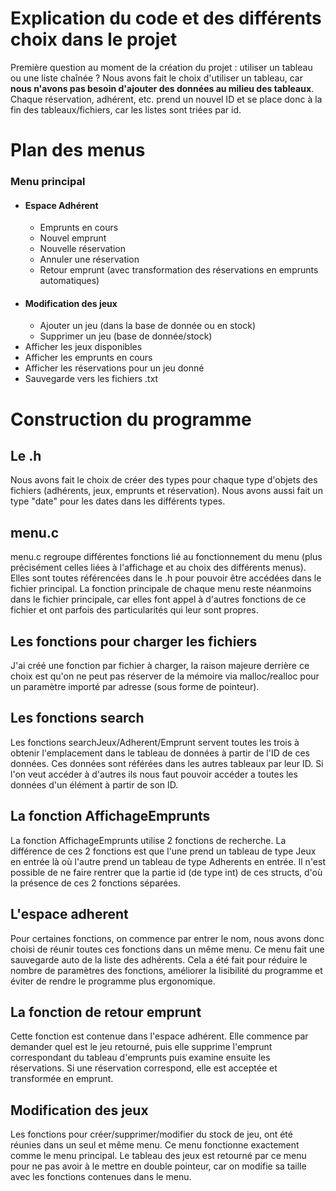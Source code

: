 # Explication du code et des différents choix dans le projet

Première question au moment de la création du projet : utiliser un tableau ou une liste chaînée ?
Nous avons fait le choix d'utiliser un tableau, car **nous n'avons pas besoin d'ajouter des données au milieu des tableaux**. Chaque réservation, adhérent, etc. prend un nouvel ID et se place donc à la fin des tableaux/fichiers, car les listes sont triées par id.

# Plan des menus
### Menu principal
- #### Espace Adhérent
    - Emprunts en cours
    - Nouvel emprunt
    - Nouvelle réservation
    - Annuler une réservation
    - Retour emprunt (avec transformation des réservations en emprunts automatiques)
- #### Modification des jeux
    - Ajouter un jeu (dans la base de donnée ou en stock)
    - Supprimer un jeu (base de donnée/stock)
- Afficher les jeux disponibles
- Afficher les emprunts en cours
- Afficher les réservations pour un jeu donné
- Sauvegarde vers les fichiers .txt

# Construction du programme

## Le .h
Nous avons fait le choix de créer des types pour chaque type d'objets des fichiers (adhérents, jeux, emprunts et réservation).
Nous avons aussi fait un type "date" pour les dates dans les différents types.

## menu.c
menu.c regroupe différentes fonctions lié au fonctionnement du menu (plus précisément celles liées à l'affichage et au choix des différents menus). Elles sont toutes référencées dans le .h pour pouvoir être accédées dans le fichier principal. La fonction principale de chaque menu reste néanmoins dans le fichier principale, car elles font appel à d'autres fonctions de ce fichier et ont parfois des particularités qui leur sont propres.

## Les fonctions pour charger les fichiers
J'ai créé une fonction par fichier à charger, la raison majeure derrière ce choix est qu'on ne peut pas réserver de la mémoire via malloc/realloc pour un paramètre importé par adresse (sous forme de pointeur).

## Les fonctions search
Les fonctions searchJeux/Adherent/Emprunt servent toutes les trois à obtenir l'emplacement dans le tableau de données à partir de l'ID de ces données. Ces données sont référées dans les autres tableaux par leur ID. Si l'on veut accéder à d'autres ils nous faut pouvoir accéder a toutes les données d'un élément à partir de son ID.

## La fonction AffichageEmprunts
La fonction AffichageEmprunts utilise 2 fonctions de recherche. La différence de ces 2 fonctions est que l'une prend un tableau de type Jeux en entrée là où l'autre prend un tableau de type Adherents en entrée. Il n'est possible de ne faire rentrer que la partie id (de type int) de ces structs, d'où la présence de ces 2 fonctions séparées.

## L'espace adherent
Pour certaines fonctions, on commence par entrer le nom, nous avons donc choisi de réunir toutes ces fonctions dans un même menu. Ce menu fait une sauvegarde auto de la liste des adhérents. Cela a été fait pour réduire le nombre de paramètres des fonctions, améliorer la lisibilité du programme et éviter de rendre le programme plus ergonomique.

## La fonction de retour emprunt
Cette fonction est contenue dans l'espace adhérent. Elle commence par demander quel est le jeu retourné, puis elle supprime l'emprunt correspondant du tableau d'emprunts puis examine ensuite les réservations. Si une réservation correspond, elle est acceptée et transformée en emprunt.

## Modification des jeux
Les fonctions pour créer/supprimer/modifier du stock de jeu, ont été réunies dans un seul et même menu. Ce menu fonctionne exactement comme le menu principal. Le tableau des jeux est retourné par ce menu pour ne pas avoir à le mettre en double pointeur, car on modifie sa taille avec les fonctions contenues dans le menu.